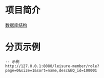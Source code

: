 # 项目简介

[ 数据库结构 ](./leisure-member-application/src/main/resources/sql/ddl.sql)




# 分页示例

```
-- 示例
http://127.0.0.1:8080/leisure-member/role?page=0&size=1&sort=name,desc&EQ_id=100001
```
